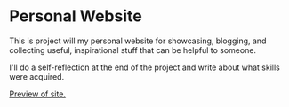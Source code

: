 # Personal Website

This is project will my personal website for showcasing, blogging, and collecting useful, inspirational stuff that can be helpful to someone.

I'll do a self-reflection at the end of the project and write about what skills were acquired.

<a href="https://nikitazhytnyk.github.io/personal-website/" target="_blank">Preview of site.</a>
